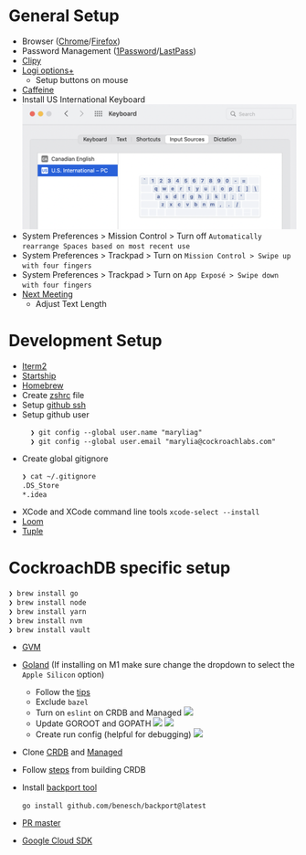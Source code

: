 # General Setup
- Browser ([Chrome](https://www.google.com/intl/en_ca/chrome/)/[Firefox](https://www.mozilla.org/en-CA/firefox/new/))
- Password Management ([1Password](https://1password.com/downloads/mac/)/[LastPass](https://lastpass.com/misc_download2.php))
- [Clipy](https://clipy-app.com/)
- [Logi options+](https://www.logitech.com/en-ca/software/logi-options-plus.html) 
  - Setup buttons on mouse
- [Caffeine](https://www.macupdate.com/app/mac/24120/caffeine)
- Install US International Keyboard
![](images/keyboard.png)
- System Preferences > Mission Control > Turn off `Automatically rearrange Spaces based on most recent use`
- System Preferences > Trackpad > Turn on `Mission Control > Swipe up with four fingers` 
- System Preferences > Trackpad > Turn on `App Exposé > Swipe down with four fingers`
- [Next Meeting](https://apps.apple.com/us/app/next-meeting/id1017470484?mt=12)
  - Adjust Text Length


# Development Setup
- [Iterm2](https://iterm2.com/)
- [Startship](https://starship.rs/)
- [Homebrew](https://brew.sh/)
- Create [zshrc](.zshrc) file
- Setup [github ssh](https://docs.github.com/en/authentication/connecting-to-github-with-ssh/adding-a-new-ssh-key-to-your-github-account)
- Setup github user
  ```
    ❯ git config --global user.name "maryliag"
    ❯ git config --global user.email "marylia@cockroachlabs.com"
    ```
- Create global gitignore 
  ```
  ❯ cat ~/.gitignore
  .DS_Store
  *.idea
  ```
- XCode and XCode command line tools
  `xcode-select --install`
- [Loom](https://www.loom.com/download)
- [Tuple](https://tuple.app/downloads/)

# CockroachDB specific setup
```
❯ brew install go
❯ brew install node
❯ brew install yarn
❯ brew install nvm
❯ brew install vault
```
- [GVM](https://github.com/moovweb/gvm)
- [Goland](https://www.jetbrains.com/go/download/#section=mac) (If installing on M1 make sure change the dropdown to select the `Apple Silicon` option)
  - Follow the [tips](https://cockroachlabs.atlassian.net/wiki/spaces/ENG/pages/154206209/Goland+Tips+and+Tricks)
  - Exclude `bazel`
  - Turn on `eslint` on CRDB and Managed
  ![](images/eslint.png)
  - Update GOROOT and GOPATH
  ![](images/goroot.png)
  ![](images/gopath.png)
  - Create run config (helpful for debugging)
  ![](images/run_demo.png)
- Clone [CRDB](https://github.com/cockroachdb/cockroach) and [Managed](https://github.com/cockroachlabs/managed-service)
- Follow [steps](https://cockroachlabs.atlassian.net/wiki/spaces/CRDB/pages/73204103/Building+from+source+on+macOS) from building CRDB
- Install [backport tool](https://cockroachlabs.atlassian.net/wiki/spaces/CRDB/pages/900005932/Backporting+a+change+to+a+release+branch)

  `go install github.com/benesch/backport@latest`
- [PR master](https://github.com/benesch/prmaster)
- [Google Cloud SDK](https://cloud.google.com/sdk/docs/downloads-interactive)